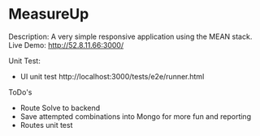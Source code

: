 MeasureUp
===================

Description:
A very simple responsive application using the MEAN stack.
Live Demo:
http://52.8.11.66:3000/

Unit Test:
- UI unit test http://localhost:3000/tests/e2e/runner.html

ToDo's
- Route Solve to backend
- Save attempted combinations into Mongo for more fun and reporting
- Routes unit test
